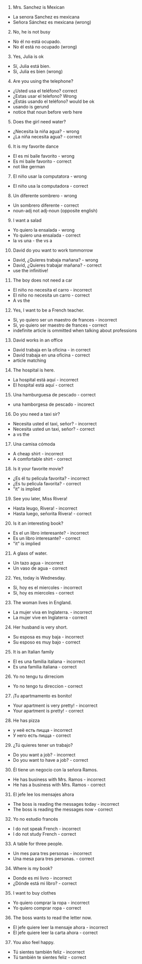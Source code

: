 1.  Mrs. Sanchez is Mexican
  - La senora Sanchez es mexicana
  - Señora Sánchez es mexicana (wrong)

2.  No, he is not busy
  - No él no está ocupado.
  - No él está no ocupado (wrong)

3.  Yes, Julia is ok
  - Sí, Julia está bien.
  - Si, Julia es bien (wrong)

4.  Are you using the telephone?
  - ¿Usted usa el teléfono? correct
  - ¿Estas usar el telefono?  Wrong
  - ¿Estás usando el teléfono? would be ok
  - usando is gerund
  - notice that noun before verb here

5.  Does the girl need water?
 - ¿Necesita la niña agua? - wrong
 - ¿La niña necesita agua? - correct

6.  It is my favorite dance
  - El es mi baile favorito - wrong
  - Es mi baile favorito - correct
  - not like german

7.  El niño usar la computatora - wrong
  - El niño usa la computadora - correct

8.  Un diferente sombrero - wrong
- Un sombrero diferente - correct
- noun-adj not adj-noun (opposite english)


9.  I want a salad
- Yo quiero la ensalada - wrong
- Yo quiero una ensalada - correct
- la vs una - the vs a

10.  David do you want to work tommorrow
- David, ¿Quieres trabaja mañana? - wrong
- David, ¿Quieres trabajar mañana? - correct
- use the infinitive!

11.  The boy does not need a car
- El niño no necesita el carro - incorrect
- El niño no necesita un carro - correct
- A vs the

12.  Yes, I want to be a French teacher.
- Si, yo quiero ser un maestro de frances - incorrect
- Si, yo quiero ser maestro de frances - correct
- indefinite article is ommitted when talking about professions

13.  David works in an office
- David trabaja en la oficina - in correct
- David trabaja en una oficina - correct
- article matching

14.  The hospital is here.
- La hospital está aquí - incorrect
- El hospital está aquí - correct

15.  Una hamburguesa de pescado - correct
- una hamborgesa de pescado - incorect

16.  Do you need a taxi sir?
- Necesita usted el taxi, señor? - incorrect
- Necesita usted un taxi, señor? - correct
- a vs the

17.  Una camisa cómoda
- A cheap shirt - incorrect
- A comfortable shirt - correct

18. Is it your favorite movie?
- ¿Es él tu pelicula favorita? - incorrect
- ¿Es tu pelicula favorita? - correct
- "it" is implied

19.  See you later, Miss Rivera!
- Hasta leugo, Rivera! - incorrect
- Hasta luego, señorita Rivera! - correct

20.  Is it an interesting book?
- Es el un libro interesante? - incorrect
- Es un libro interesante? - correct
- "it" is implied

21.  A glass of water.
- Un tazo agua - incorrect
- Un vaso de agua - correct

22.  Yes, today is Wednesday.
- Si, hoy es el miercoles - incorrect
- Si, hoy es miercoles - correct

23.  The woman lives in England.
- La mujer viva en Inglaterra. - incorrect
- La mujer vive en Inglaterra - correct

24.  Her husband is very short.
- Su esposa es muy baja - incorrect
- Su esposo es muy bajo - correct

25.  It is an Italian family
- El es una familia italiana - incorrect
- Es una familia italiana - correct

26.  Yo no tengu tu dirreciom
- Yo no tengo tu direccion - correct

27.  ¡Tu apartmamento es bonito!
- Your apartment is very pretty! - incorrect
- Your apartment is pretty! - correct

28.  He has pizza
- у неё есть пицца - incorrect
- У него есть пицца - correct

29.  ¿Tú quieres tener un trabajo?
- Do you want a job? - incorrect
- Do you want to have a job?  - correct

30.  Él tiene un negocio con la señora Ramos.
- He has business with Mrs. Ramos - incorrect
- He has a business with Mrs. Ramos - correct

31.  El jefe lee los mensajes ahora
- The boss is reading the messages today - incorrect
- The boss is reading the messages now - correct

32.  Yo no estudio francés
- I do not speak French - incorrect
- I do not study French - correct

33.  A table for three people.
- Un mes para tres personas - incorrect
- Una mesa para tres personas. - correct

34.  Where is my book?
- Donde es mi livro - incorrect
- ¿Dónde está mi libro? - correct

35.  I want to buy clothes
- Yo quiero comprar la ropa - incorrect
- Yo quiero comprar ropa - correct

36.  The boss wants to read the letter now.
- El jefe quiere leer la mensaje ahora - incorrect
- El jefe quiere leer la carta ahora - correct

37.  You also feel happy.
- Tú sientes también feliz - incorrect
- Tú también te sientes feliz - correct